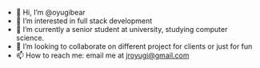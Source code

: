 - 👋 Hi, I’m @oyugibear
- 👀 I’m interested in full stack development 
- 🌱 I’m currently a senior student at university, studying computer science.
- 💞️ I’m looking to collaborate on different project for clients or just for fun
- 📫 How to reach me: email me at jroyugi@gmail.com

<!---
oyugibear/oyugibear is a ✨ special ✨ repository because its `README.md` (this file) appears on your GitHub profile.
You can click the Preview link to take a look at your changes.
--->
